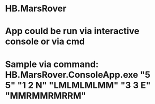 # HB.MarsRover
# App could be run via interactive console or via cmd
# Sample via command: HB.MarsRover.ConsoleApp.exe "5 5" "1 2 N" "LMLMLMLMM" "3 3 E" "MMRMMRMRRM"
